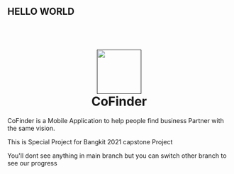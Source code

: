 ## HELLO WORLD

<h1 align="center">
  <br>
  <a href=""><img src="https://github.com/lazuardi100/Hexa-Engineer/blob/main/Resource/CoFinder%20Icon.png" width="100"></a>
  <br>
  CoFinder
  <br>
</h1>

CoFinder is a Mobile Application to help people find business Partner with the same vision.

This is Special Project for Bangkit 2021 capstone Project

You'll dont see anything in main branch but you can switch other branch to see our progress
